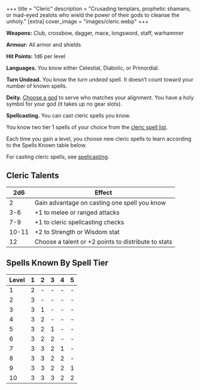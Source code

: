 +++
title = "Cleric"
description = "Crusading templars, prophetic shamans, or mad-eyed zealots who wield the power of their gods to cleanse the unholy."
[extra] 
cover_image = "images/cleric.webp"
+++

**Weapons:** Club, crossbow, dagger, mace, longsword, staff, warhammer

**Armour:** All armor and shields

**Hit Points:** 1d6 per level

**Languages.** You know either Celestial, Diabolic, or Primordial.

**Turn Undead.** You know the _turn undead_ spell. It doesn’t count toward your
number of known spells.

**Deity.** [Choose a god](@/setting/gods.md) to serve who matches your
alignment. You have a holy symbol for your god (it takes up no gear slots).

**Spellcasting.** You can cast cleric spells you know.

You know two tier 1 spells of your choice from the
[cleric spell list](@/rules/cleric_spells.md).

Each time you gain a level, you choose new cleric spells to learn according to
the Spells Known table below.

For casting cleric spells, see [spellcasting](@/rules/spellcasting.md).

## Cleric Talents

| 2d6   | Effect                                              |
| ----- | --------------------------------------------------- |
| 2     | Gain advantage on casting one spell you know        |
| 3-6   | +1 to melee or ranged attacks                       |
| 7-9   | +1 to cleric spellcasting checks                    |
| 10-11 | +2 to Strength or Wisdom stat                       |
| 12    | Choose a talent or +2 points to distribute to stats |

## Spells Known By Spell Tier

| Level | 1   | 2   | 3   | 4   | 5   |
| ----- | --- | --- | --- | --- | --- |
| 1     | 2   | -   | -   | -   | -   |
| 2     | 3   | -   | -   | -   | -   |
| 3     | 3   | 1   | -   | -   | -   |
| 4     | 3   | 2   | -   | -   | -   |
| 5     | 3   | 2   | 1   | -   | -   |
| 6     | 3   | 2   | 2   | -   | -   |
| 7     | 3   | 3   | 2   | 1   | -   |
| 8     | 3   | 3   | 2   | 2   | -   |
| 9     | 3   | 3   | 2   | 2   | 1   |
| 10    | 3   | 3   | 3   | 2   | 2   |
